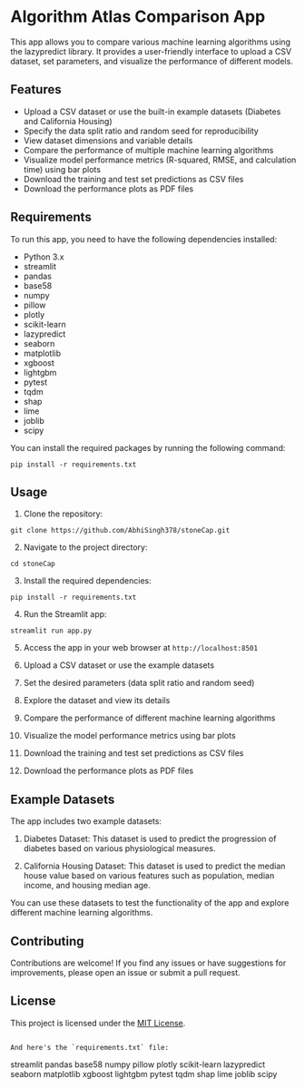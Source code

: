 # Algorithm Atlas Comparison App

This app allows you to compare various machine learning algorithms using the lazypredict library. It provides a user-friendly interface to upload a CSV dataset, set parameters, and visualize the performance of different models.

## Features

- Upload a CSV dataset or use the built-in example datasets (Diabetes and California Housing)
- Specify the data split ratio and random seed for reproducibility
- View dataset dimensions and variable details
- Compare the performance of multiple machine learning algorithms
- Visualize model performance metrics (R-squared, RMSE, and calculation time) using bar plots
- Download the training and test set predictions as CSV files
- Download the performance plots as PDF files

## Requirements

To run this app, you need to have the following dependencies installed:

- Python 3.x
- streamlit
- pandas
- base58
- numpy
- pillow
- plotly
- scikit-learn
- lazypredict
- seaborn
- matplotlib
- xgboost
- lightgbm
- pytest
- tqdm
- shap
- lime
- joblib
- scipy

You can install the required packages by running the following command:

```
pip install -r requirements.txt
```

## Usage

1. Clone the repository:

```
git clone https://github.com/AbhiSingh378/stoneCap.git
```

2. Navigate to the project directory:

```
cd stoneCap
```

3. Install the required dependencies:

```
pip install -r requirements.txt
```

4. Run the Streamlit app:

```
streamlit run app.py
```

5. Access the app in your web browser at `http://localhost:8501`

6. Upload a CSV dataset or use the example datasets
7. Set the desired parameters (data split ratio and random seed)
8. Explore the dataset and view its details
9. Compare the performance of different machine learning algorithms
10. Visualize the model performance metrics using bar plots
11. Download the training and test set predictions as CSV files
12. Download the performance plots as PDF files

## Example Datasets

The app includes two example datasets:

1. Diabetes Dataset: This dataset is used to predict the progression of diabetes based on various physiological measures.

2. California Housing Dataset: This dataset is used to predict the median house value based on various features such as population, median income, and housing median age.

You can use these datasets to test the functionality of the app and explore different machine learning algorithms.

## Contributing

Contributions are welcome! If you find any issues or have suggestions for improvements, please open an issue or submit a pull request.

## License

This project is licensed under the [MIT License](LICENSE).
```

And here's the `requirements.txt` file:

```
streamlit
pandas
base58
numpy
pillow
plotly
scikit-learn
lazypredict
seaborn
matplotlib
xgboost
lightgbm
pytest
tqdm
shap
lime
joblib
scipy
```